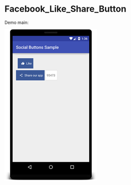# Facebook_Like_Share_Button
Demo main:

![](https://github.com/bulbulhossen/Facebook_Like_Share_Button/blob/master/demo.png?raw=true)


